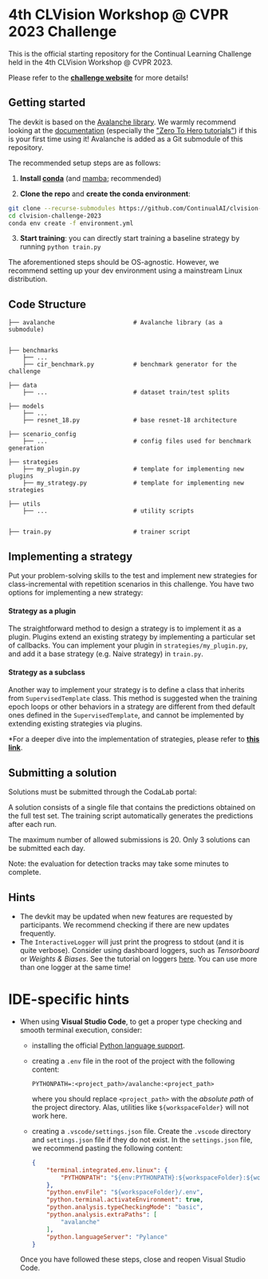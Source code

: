 # 4th CLVision Workshop @ CVPR 2023 Challenge

This is the official starting repository for the Continual Learning Challenge held in the 4th CLVision Workshop @ CVPR 2023.

Please refer to the [**challenge website**](https://sites.google.com/view/clvision2023/challenge) for more details!

## Getting started

The devkit is based on the [Avalanche library](https://github.com/ContinualAI/avalanche). We warmly recommend looking at the [documentation](https://avalanche.continualai.org/) (especially the ["Zero To Hero tutorials"](https://avalanche.continualai.org/from-zero-to-hero-tutorial/01_introduction)) if this is your first time using it!
Avalanche is added as a Git submodule of this repository. 

The recommended setup steps are as follows:

1. **Install [conda](https://docs.conda.io/projects/conda/en/latest/user-guide/install/download.html)** (and [mamba](https://github.com/mamba-org/mamba); recommended)

2. **Clone the repo** and **create the conda environment**:
```bash
git clone --recurse-submodules https://github.com/ContinualAI/clvision-challenge-2023.git
cd clvision-challenge-2023
conda env create -f environment.yml
```

3. **Start training**: you can directly start training a baseline strategy by running `python train.py`  


The aforementioned steps should be OS-agnostic. However, we recommend setting up your dev environment using a 
mainstream Linux distribution.

## Code Structure

    
    ├── avalanche                      # Avalanche library (as a submodule) 


    ├── benchmarks
        ├── ... 
        ├── cir_benchmark.py           # benchmark generator for the challenge
     
    ├── data 
        ├── ...                        # dataset train/test splits 
    
    ├── models
        ├── ...                       
        ├── resnet_18.py               # base resnet-18 architecture 
    
    ├── scenario_config
        ├── ...                        # config files used for benchmark generation
    
    ├── strategies
        ├── my_plugin.py               # template for implementing new plugins
        ├── my_strategy.py             # template for implementing new strategies

    ├── utils
        ├── ...                        # utility scripts 


    ├── train.py                       # trainer script 
    
## Implementing a strategy 
Put your problem-solving skills to the test and implement new strategies for class-incremental with repetition scenarios in this challenge. You have two options for implementing a new strategy:

#### Strategy as a plugin
The straightforward method to design a strategy is to implement it as a plugin. Plugins extend an existing strategy by implementing a particular set of callbacks. You can implement your plugin in `strategies/my_plugin.py`, and add it a base strategy (e.g. Naive strategy) in `train.py`.

#### Strategy as a subclass
Another way to implement your strategy is to define a class that inherits from `SupervisedTemplate` class. This method is suggested when the training epoch loops or other behaviors in a strategy are different from thed default ones defined in the `SupervisedTemplate`, and cannot be implemented by extending existing strategies via plugins.  


*For a deeper dive into the implementation of strategies, please refer to [**this link**](https://avalanche.continualai.org/from-zero-to-hero-tutorial/04_training). 

## Submitting a solution
Solutions must be submitted through the CodaLab portal:

A solution consists of a single file that contains the predictions
obtained on the full test set. The training script automatically generates the predictions after each run.

The maximum number of allowed submissions is 20. Only 3 solutions can be submitted each day.

Note: the evaluation for detection tracks may take some minutes to complete.

## Hints

- The devkit may be updated when new features are requested by participants. We recommend checking if there are new updates frequently.
- The `InteractiveLogger` will just print the progress to stdout (and it is quite verbose). Consider using dashboard loggers, 
such as *Tensorboard* or *Weights & Biases*. See the tutorial on 
loggers [here](https://avalanche.continualai.org/from-zero-to-hero-tutorial/06_loggers). 
You can use more than one logger at the same time!

# IDE-specific hints

- When using **Visual Studio Code**, to get a proper type checking and smooth terminal execution, consider:
    - installing the official [Python language support](https://marketplace.visualstudio.com/items?itemName=ms-python.python).
    - creating a `.env` file in the root of the project with the following content:
        ```
        PYTHONPATH=:<project_path>/avalanche:<project_path>
        ```
        where you should replace `<project_path>` with the *absolute path* of the project directory. Alas, utilities like `${workspaceFolder}` will not work here.

    - creating a `.vscode/settings.json` file. Create the `.vscode` directory and `settings.json` file if they do not exist.
    In the `settings.json` file, we recommend pasting the following content:
        ```json
        {
            "terminal.integrated.env.linux": {
                "PYTHONPATH": "${env:PYTHONPATH}:${workspaceFolder}:${workspaceFolder}/avalanche"
            },
            "python.envFile": "${workspaceFolder}/.env",
            "python.terminal.activateEnvironment": true,
            "python.analysis.typeCheckingMode": "basic",
            "python.analysis.extraPaths": [
                "avalanche"
            ],
            "python.languageServer": "Pylance"
        }
        ```
    Once you have followed these steps, close and reopen Visual Studio Code.
